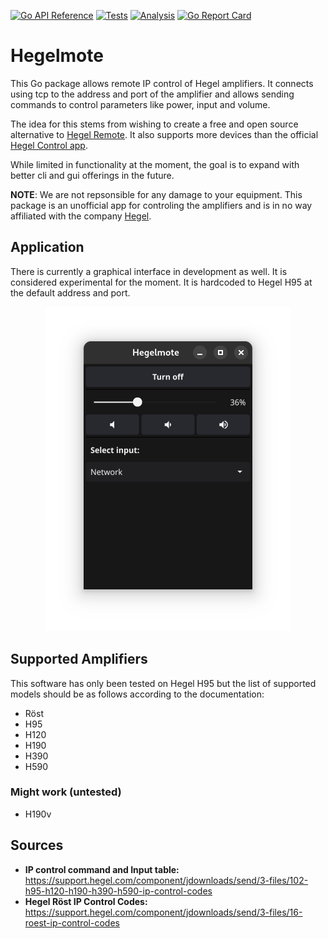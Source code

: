 [![Go API Reference](https://img.shields.io/badge/go-documentation-blue.svg?style=flat)](https://pkg.go.dev/github.com/Jacalz/hegelmote)
[![Tests](https://github.com/Jacalz/hegelmote/actions/workflows/tests.yml/badge.svg)](https://github.com/Jacalz/hegelmote/actions/workflows/tests.yml)
[![Analysis](https://github.com/Jacalz/hegelmote/actions/workflows/analysis.yml/badge.svg)](https://github.com/Jacalz/hegelmote/actions/workflows/analysis.yml)
[![Go Report Card](https://goreportcard.com/badge/github.com/Jacalz/hegelmote)](https://goreportcard.com/report/github.com/Jacalz/hegelmote)
# Hegelmote

This Go package allows remote IP control of Hegel amplifiers.
It connects using tcp to the address and port of the amplifier and allows sending commands to control parameters like power, input and volume.

The idea for this stems from wishing to create a free and open source alternative to [Hegel Remote](https://apps.apple.com/ca/app/hegel-remote/id1562489978). It also supports more devices than the official [Hegel Control app](https://support.hegel.com/product-articles/hegel-setup-app).

While limited in functionality at the moment, the goal is to expand with better cli and gui offerings in the future.

**NOTE**: We are not repsonsible for any damage to your equipment. This package is an unofficial app for controling the amplifiers and is in no way affiliated with the company [Hegel](https://www.hegel.com/en/).

## Application

There is currently a graphical interface in development as well. It is considered experimental for the moment. It is hardcoded to Hegel H95 at the default address and port.

<p align="center">
  <img src="img/gui.png" />
</p>

## Supported Amplifiers

This software has only been tested on Hegel H95 but the list of supported models should be as follows according to the documentation:

- Röst
- H95
- H120
- H190
- H390
- H590

### Might work (untested)

- H190v

## Sources
- **IP control command and Input table:** https://support.hegel.com/component/jdownloads/send/3-files/102-h95-h120-h190-h390-h590-ip-control-codes
- **Hegel Röst IP Control Codes:** https://support.hegel.com/component/jdownloads/send/3-files/16-roest-ip-control-codes
